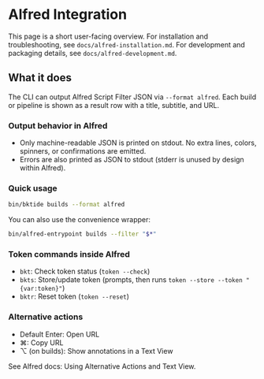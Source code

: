 # Alfred Integration

This page is a short user-facing overview. For installation and troubleshooting, see `docs/alfred-installation.md`. For development and packaging details, see `docs/alfred-development.md`.

## What it does
The CLI can output Alfred Script Filter JSON via `--format alfred`. Each build or pipeline is shown as a result row with a title, subtitle, and URL.

### Output behavior in Alfred
- Only machine-readable JSON is printed on stdout. No extra lines, colors, spinners, or confirmations are emitted.
- Errors are also printed as JSON to stdout (stderr is unused by design within Alfred).

### Quick usage
```bash
bin/bktide builds --format alfred
```

You can also use the convenience wrapper:

```bash
bin/alfred-entrypoint builds --filter "$*"
```

### Token commands inside Alfred
- `bkt`: Check token status (`token --check`)
- `bkts`: Store/update token (prompts, then runs `token --store --token "{var:token}"`)
- `bktr`: Reset token (`token --reset`)

### Alternative actions
- Default Enter: Open URL
- ⌘: Copy URL
- ⌥ (on builds): Show annotations in a Text View

See Alfred docs: Using Alternative Actions and Text View.
